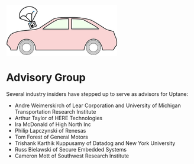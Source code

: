 ![Uptane logo](logo.png)

# Advisory Group
Several industry insiders have stepped up to serve as advisors for Uptane:
* Andre Weimerskirch of Lear Corporation and University of Michigan Transportation Research Institute
* Arthur Taylor of HERE Technologies
* Ira McDonald of High North Inc
* Philip Lapczynski of Renesas
* Tom Forest of General Motors
* Trishank Karthik Kuppusamy of Datadog and New York University
* Russ Bielawski of Secure Embedded Systems
* Cameron Mott of Southwest Research Institute
